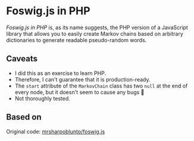 # Foswig.js in PHP

_Foswig.js in PHP_ is, as its name suggests, the PHP version of a JavaScript library that allows you to easily create Markov chains based on arbitrary dictionaries to generate readable pseudo-random words.

## Caveats

- I did this as an exercise to learn PHP.
- Therefore, I can't guarantee that it is production-ready.
- The `start` attribute of the `MarkovChain` class has two `null` at the end of every node, but it doesn't seem to cause any bugs 🤷
- Not thoroughly tested.

## Based on

Original code: [mrsharpoblunto/foswig.js](https://github.com/mrsharpoblunto/foswig.js)